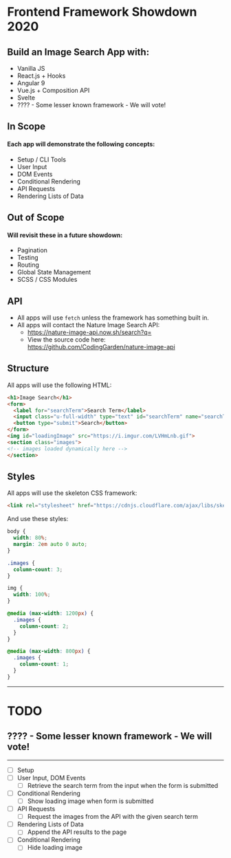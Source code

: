 # Frontend Framework Showdown 2020

## Build an Image Search App with:
* Vanilla JS
* React.js + Hooks
* Angular 9
* Vue.js + Composition API
* Svelte
* ???? - Some lesser known framework - We will vote!

## In Scope

#### Each app will demonstrate the following concepts:
* Setup / CLI Tools
* User Input
* DOM Events
* Conditional Rendering
* API Requests
* Rendering Lists of Data

## Out of Scope

#### Will revisit these in a future showdown:
* Pagination
* Testing
* Routing
* Global State Management
* SCSS / CSS Modules

## API

* All apps will use `fetch` unless the framework has something built in.
* All apps will contact the Nature Image Search API:
  * https://nature-image-api.now.sh/search?q=
  * View the source code here: https://github.com/CodingGarden/nature-image-api

## Structure

All apps will use the following HTML:

```html
<h1>Image Search</h1>
<form>
  <label for="searchTerm">Search Term</label>
  <input class="u-full-width" type="text" id="searchTerm" name="searchTerm">
  <button type="submit">Search</button>
</form>
<img id="loadingImage" src="https://i.imgur.com/LVHmLnb.gif">
<section class="images">
<!-- images loaded dynamically here -->
</section>
```

## Styles

All apps will use the skeleton CSS framework:

```html
<link rel="stylesheet" href="https://cdnjs.cloudflare.com/ajax/libs/skeleton/2.0.4/skeleton.min.css">
```

And use these styles:

```css
body {
  width: 80%;
  margin: 2em auto 0 auto;
}

.images {
  column-count: 3;
}

img {
  width: 100%;
}

@media (max-width: 1200px) {
  .images {
    column-count: 2;
  }
}

@media (max-width: 800px) {
  .images {
    column-count: 1;
  }
}
```

---
# TODO


## ???? - Some lesser known framework - We will vote!
---

* [ ] Setup
* [ ] User Input, DOM Events
  * [ ] Retrieve the search term from the input when the form is submitted
* [ ] Conditional Rendering
  * [ ] Show loading image when form is submitted
* [ ] API Requests
  * [ ] Request the images from the API with the given search term
* [ ] Rendering Lists of Data
  * [ ] Append the API results to the page
* [ ] Conditional Rendering
  * [ ] Hide loading image
